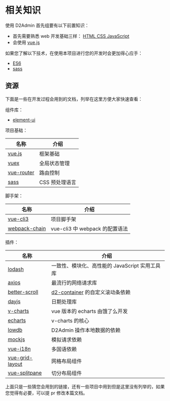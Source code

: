 # 相关知识

使用 D2Admin 首先组要有以下前置知识：

* 首先需要熟悉 web 开发基础三样： [HTML CSS JavaScript](http://www.w3school.com.cn/)
* 会使用 [vue.js](https://cn.vuejs.org/)

如果您了解以下技术，在使用本项目进行您的开发时会更加得心应手：

* [ES6](http://es6.ruanyifeng.com/)
* [sass](https://www.sass.hk/guide/)

## 资源

下面是一些在开发过程会用到的文档，列举在这里方便大家快速查看：

组件库：

* [element-ui](http://element.eleme.io/#/zh-CN/component/quickstart)

项目基础：

| 名称 | 介绍 |
| --- | --- |
| [vue.js](https://cn.vuejs.org/v2/guide/) | 框架基础 |
| [vuex](https://vuex.vuejs.org../guide/) | 全局状态管理 |
| [vue-router](https://router.vuejs.org../guide/) | 路由控制 |
| [sass](https://www.sass.hk/guide/) | CSS 预处理语言 |

脚手架：

| 名称 | 介绍 |
| --- | --- |
| [vue-cli3](https://cli.vuejs.org../) | 项目脚手架 |
| [webpack-chain](https://github.com/mozilla-neutrino/webpack-chain) | vue-cli3 中 webpack 的配置语法 |

插件：

| 名称 | 介绍 |
| --- | --- |
| [lodash](https://lodash.com/docs/4.17.10) | 一致性、模块化、高性能的 JavaScript 实用工具库 |
| [axios](https://github.com/axios/axios) | 最流行的网络请求库 |
| [better-scroll](https://github.com/ustbhuangyi/better-scroll) | [d2-container](../sys-components/container.md) 的自定义滚动条依赖 |
| [dayjs](https://github.com/iamkun/dayjs) | 日期处理库 |
| [v-charts](https://v-charts.js.org/#/props) | vue 版本的 echarts 由饿了么开发 |
| [echarts](http://echarts.baidu.com/index.html) | v-charts 的核心 |
| [lowdb](https://github.com/typicode/lowdb) | D2Admin 操作本地数据的依赖 |
| [mockjs](https://github.com/nuysoft/Mock/wiki) | 模拟请求依赖 |
| [vue-i18n](https://kazupon.github.io/vue-i18n/guide/started.html) | 多国语依赖 |
| [vue-grid-layout](https://github.com/jbaysolutions/vue-grid-layout) | 网格布局组件 |
| [vue-splitpane](https://www.npmjs.com/package/vue-splitpane) | 切分布局组件 |

上面只是一些猜您会用到的链接，还有一些项目中用到但是这里没有列举的，如果您觉得有必要，可以提 pr 修改本篇文档。